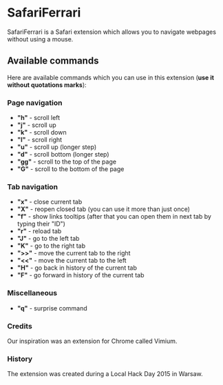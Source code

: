 # SafariFerrari

SafariFerrari is a Safari extension which allows you to navigate webpages without using a mouse. 

## Available commands

Here are available commands which you can use in this extension (**use it without quotations marks**):

### Page navigation

* **"h"** - scroll left
* **"j"** - scroll up
* **"k"** - scroll down
* **"l"** - scroll right
* **"u"** - scroll up (longer step)
* **"d"** - scroll bottom (longer step)
* **"gg"** - scroll to the top of the page
* **"G"** - scroll to the bottom of the page

### Tab navigation

* **"x"** - close current tab
* **"X"** - reopen closed tab (you can use it more than just once)
* **"f"** - show links tooltips (after that you can open them in next tab by typing their "ID")
* **"r"** - reload tab
* **"J"** - go to the left tab
* **"K"** - go to the right tab
* **">>"** - move the current tab to the right
* **"<<"** - move the current tab to the left
* **"H"** - go back in history of the current tab
* **"F"** -  go forward in history of the current tab

### Miscellaneous

* **"q"** - surprise command

### Credits

Our inspiration was an extension for Chrome called Vimium.

### History

The extension was created during a Local Hack Day 2015 in Warsaw.
